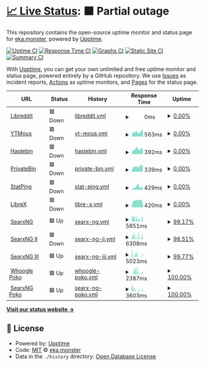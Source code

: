# [📈 Live Status](https://up.eka.monster): <!--live status--> **🟧 Partial outage**

This repository contains the open-source uptime monitor and status page for [eka.monster](https://eka.monster), powered by [Upptime](https://github.com/upptime/upptime).

[![Uptime CI](https://github.com/demonsteru/up/workflows/Uptime%20CI/badge.svg)](https://github.com/demonsteru/up/actions?query=workflow%3A%22Uptime+CI%22)
[![Response Time CI](https://github.com/demonsteru/up/workflows/Response%20Time%20CI/badge.svg)](https://github.com/demonsteru/up/actions?query=workflow%3A%22Response+Time+CI%22)
[![Graphs CI](https://github.com/demonsteru/up/workflows/Graphs%20CI/badge.svg)](https://github.com/demonsteru/up/actions?query=workflow%3A%22Graphs+CI%22)
[![Static Site CI](https://github.com/demonsteru/up/workflows/Static%20Site%20CI/badge.svg)](https://github.com/demonsteru/up/actions?query=workflow%3A%22Static+Site+CI%22)
[![Summary CI](https://github.com/demonsteru/up/workflows/Summary%20CI/badge.svg)](https://github.com/demonsteru/up/actions?query=workflow%3A%22Summary+CI%22)

With [Upptime](https://upptime.js.org), you can get your own unlimited and free uptime monitor and status page, powered entirely by a GitHub repository. We use [Issues](https://github.com/demonsteru/up/issues) as incident reports, [Actions](https://github.com/demonsteru/up/actions) as uptime monitors, and [Pages](https://up.eka.monster) for the status page.

<!--start: status pages-->
<!-- This summary is generated by Upptime (https://github.com/upptime/upptime) -->
<!-- Do not edit this manually, your changes will be overwritten -->
<!-- prettier-ignore -->
| URL | Status | History | Response Time | Uptime |
| --- | ------ | ------- | ------------- | ------ |
| <img alt="" src="https://icons.duckduckgo.com/ip3/lr.eka.monster.ico" height="13"> [Libreddit](https://lr.eka.monster) | 🟥 Down | [libreddit.yml](https://github.com/demonsteru/up/commits/HEAD/history/libreddit.yml) | <details><summary><img alt="Response time graph" src="./graphs/libreddit/response-time-week.png" height="20"> 0ms</summary><br><a href="https://up.eka.monster/history/libreddit"><img alt="Response time 3348" src="https://img.shields.io/endpoint?url=https%3A%2F%2Fraw.githubusercontent.com%2Fdemonsteru%2Fup%2FHEAD%2Fapi%2Flibreddit%2Fresponse-time.json"></a><br><a href="https://up.eka.monster/history/libreddit"><img alt="24-hour response time 0" src="https://img.shields.io/endpoint?url=https%3A%2F%2Fraw.githubusercontent.com%2Fdemonsteru%2Fup%2FHEAD%2Fapi%2Flibreddit%2Fresponse-time-day.json"></a><br><a href="https://up.eka.monster/history/libreddit"><img alt="7-day response time 0" src="https://img.shields.io/endpoint?url=https%3A%2F%2Fraw.githubusercontent.com%2Fdemonsteru%2Fup%2FHEAD%2Fapi%2Flibreddit%2Fresponse-time-week.json"></a><br><a href="https://up.eka.monster/history/libreddit"><img alt="30-day response time 0" src="https://img.shields.io/endpoint?url=https%3A%2F%2Fraw.githubusercontent.com%2Fdemonsteru%2Fup%2FHEAD%2Fapi%2Flibreddit%2Fresponse-time-month.json"></a><br><a href="https://up.eka.monster/history/libreddit"><img alt="1-year response time 3348" src="https://img.shields.io/endpoint?url=https%3A%2F%2Fraw.githubusercontent.com%2Fdemonsteru%2Fup%2FHEAD%2Fapi%2Flibreddit%2Fresponse-time-year.json"></a></details> | <details><summary><a href="https://up.eka.monster/history/libreddit">0.00%</a></summary><a href="https://up.eka.monster/history/libreddit"><img alt="All-time uptime 13.82%" src="https://img.shields.io/endpoint?url=https%3A%2F%2Fraw.githubusercontent.com%2Fdemonsteru%2Fup%2FHEAD%2Fapi%2Flibreddit%2Fuptime.json"></a><br><a href="https://up.eka.monster/history/libreddit"><img alt="24-hour uptime 0.00%" src="https://img.shields.io/endpoint?url=https%3A%2F%2Fraw.githubusercontent.com%2Fdemonsteru%2Fup%2FHEAD%2Fapi%2Flibreddit%2Fuptime-day.json"></a><br><a href="https://up.eka.monster/history/libreddit"><img alt="7-day uptime 0.00%" src="https://img.shields.io/endpoint?url=https%3A%2F%2Fraw.githubusercontent.com%2Fdemonsteru%2Fup%2FHEAD%2Fapi%2Flibreddit%2Fuptime-week.json"></a><br><a href="https://up.eka.monster/history/libreddit"><img alt="30-day uptime 1.38%" src="https://img.shields.io/endpoint?url=https%3A%2F%2Fraw.githubusercontent.com%2Fdemonsteru%2Fup%2FHEAD%2Fapi%2Flibreddit%2Fuptime-month.json"></a><br><a href="https://up.eka.monster/history/libreddit"><img alt="1-year uptime 13.82%" src="https://img.shields.io/endpoint?url=https%3A%2F%2Fraw.githubusercontent.com%2Fdemonsteru%2Fup%2FHEAD%2Fapi%2Flibreddit%2Fuptime-year.json"></a></details>
| <img alt="" src="https://icons.duckduckgo.com/ip3/ytmous.eka.monster.ico" height="13"> [YTMous](https://ytmous.eka.monster) | 🟥 Down | [yt-mous.yml](https://github.com/demonsteru/up/commits/HEAD/history/yt-mous.yml) | <details><summary><img alt="Response time graph" src="./graphs/yt-mous/response-time-week.png" height="20"> 563ms</summary><br><a href="https://up.eka.monster/history/yt-mous"><img alt="Response time 2128" src="https://img.shields.io/endpoint?url=https%3A%2F%2Fraw.githubusercontent.com%2Fdemonsteru%2Fup%2FHEAD%2Fapi%2Fyt-mous%2Fresponse-time.json"></a><br><a href="https://up.eka.monster/history/yt-mous"><img alt="24-hour response time 890" src="https://img.shields.io/endpoint?url=https%3A%2F%2Fraw.githubusercontent.com%2Fdemonsteru%2Fup%2FHEAD%2Fapi%2Fyt-mous%2Fresponse-time-day.json"></a><br><a href="https://up.eka.monster/history/yt-mous"><img alt="7-day response time 563" src="https://img.shields.io/endpoint?url=https%3A%2F%2Fraw.githubusercontent.com%2Fdemonsteru%2Fup%2FHEAD%2Fapi%2Fyt-mous%2Fresponse-time-week.json"></a><br><a href="https://up.eka.monster/history/yt-mous"><img alt="30-day response time 460" src="https://img.shields.io/endpoint?url=https%3A%2F%2Fraw.githubusercontent.com%2Fdemonsteru%2Fup%2FHEAD%2Fapi%2Fyt-mous%2Fresponse-time-month.json"></a><br><a href="https://up.eka.monster/history/yt-mous"><img alt="1-year response time 2128" src="https://img.shields.io/endpoint?url=https%3A%2F%2Fraw.githubusercontent.com%2Fdemonsteru%2Fup%2FHEAD%2Fapi%2Fyt-mous%2Fresponse-time-year.json"></a></details> | <details><summary><a href="https://up.eka.monster/history/yt-mous">0.00%</a></summary><a href="https://up.eka.monster/history/yt-mous"><img alt="All-time uptime 15.40%" src="https://img.shields.io/endpoint?url=https%3A%2F%2Fraw.githubusercontent.com%2Fdemonsteru%2Fup%2FHEAD%2Fapi%2Fyt-mous%2Fuptime.json"></a><br><a href="https://up.eka.monster/history/yt-mous"><img alt="24-hour uptime 0.00%" src="https://img.shields.io/endpoint?url=https%3A%2F%2Fraw.githubusercontent.com%2Fdemonsteru%2Fup%2FHEAD%2Fapi%2Fyt-mous%2Fuptime-day.json"></a><br><a href="https://up.eka.monster/history/yt-mous"><img alt="7-day uptime 0.00%" src="https://img.shields.io/endpoint?url=https%3A%2F%2Fraw.githubusercontent.com%2Fdemonsteru%2Fup%2FHEAD%2Fapi%2Fyt-mous%2Fuptime-week.json"></a><br><a href="https://up.eka.monster/history/yt-mous"><img alt="30-day uptime 1.38%" src="https://img.shields.io/endpoint?url=https%3A%2F%2Fraw.githubusercontent.com%2Fdemonsteru%2Fup%2FHEAD%2Fapi%2Fyt-mous%2Fuptime-month.json"></a><br><a href="https://up.eka.monster/history/yt-mous"><img alt="1-year uptime 15.40%" src="https://img.shields.io/endpoint?url=https%3A%2F%2Fraw.githubusercontent.com%2Fdemonsteru%2Fup%2FHEAD%2Fapi%2Fyt-mous%2Fuptime-year.json"></a></details>
| <img alt="" src="https://icons.duckduckgo.com/ip3/haste.eka.monster.ico" height="13"> [Hastebin](https://haste.eka.monster) | 🟥 Down | [hastebin.yml](https://github.com/demonsteru/up/commits/HEAD/history/hastebin.yml) | <details><summary><img alt="Response time graph" src="./graphs/hastebin/response-time-week.png" height="20"> 392ms</summary><br><a href="https://up.eka.monster/history/hastebin"><img alt="Response time 1532" src="https://img.shields.io/endpoint?url=https%3A%2F%2Fraw.githubusercontent.com%2Fdemonsteru%2Fup%2FHEAD%2Fapi%2Fhastebin%2Fresponse-time.json"></a><br><a href="https://up.eka.monster/history/hastebin"><img alt="24-hour response time 329" src="https://img.shields.io/endpoint?url=https%3A%2F%2Fraw.githubusercontent.com%2Fdemonsteru%2Fup%2FHEAD%2Fapi%2Fhastebin%2Fresponse-time-day.json"></a><br><a href="https://up.eka.monster/history/hastebin"><img alt="7-day response time 392" src="https://img.shields.io/endpoint?url=https%3A%2F%2Fraw.githubusercontent.com%2Fdemonsteru%2Fup%2FHEAD%2Fapi%2Fhastebin%2Fresponse-time-week.json"></a><br><a href="https://up.eka.monster/history/hastebin"><img alt="30-day response time 391" src="https://img.shields.io/endpoint?url=https%3A%2F%2Fraw.githubusercontent.com%2Fdemonsteru%2Fup%2FHEAD%2Fapi%2Fhastebin%2Fresponse-time-month.json"></a><br><a href="https://up.eka.monster/history/hastebin"><img alt="1-year response time 1532" src="https://img.shields.io/endpoint?url=https%3A%2F%2Fraw.githubusercontent.com%2Fdemonsteru%2Fup%2FHEAD%2Fapi%2Fhastebin%2Fresponse-time-year.json"></a></details> | <details><summary><a href="https://up.eka.monster/history/hastebin">0.00%</a></summary><a href="https://up.eka.monster/history/hastebin"><img alt="All-time uptime 62.33%" src="https://img.shields.io/endpoint?url=https%3A%2F%2Fraw.githubusercontent.com%2Fdemonsteru%2Fup%2FHEAD%2Fapi%2Fhastebin%2Fuptime.json"></a><br><a href="https://up.eka.monster/history/hastebin"><img alt="24-hour uptime 0.00%" src="https://img.shields.io/endpoint?url=https%3A%2F%2Fraw.githubusercontent.com%2Fdemonsteru%2Fup%2FHEAD%2Fapi%2Fhastebin%2Fuptime-day.json"></a><br><a href="https://up.eka.monster/history/hastebin"><img alt="7-day uptime 0.00%" src="https://img.shields.io/endpoint?url=https%3A%2F%2Fraw.githubusercontent.com%2Fdemonsteru%2Fup%2FHEAD%2Fapi%2Fhastebin%2Fuptime-week.json"></a><br><a href="https://up.eka.monster/history/hastebin"><img alt="30-day uptime 1.38%" src="https://img.shields.io/endpoint?url=https%3A%2F%2Fraw.githubusercontent.com%2Fdemonsteru%2Fup%2FHEAD%2Fapi%2Fhastebin%2Fuptime-month.json"></a><br><a href="https://up.eka.monster/history/hastebin"><img alt="1-year uptime 62.33%" src="https://img.shields.io/endpoint?url=https%3A%2F%2Fraw.githubusercontent.com%2Fdemonsteru%2Fup%2FHEAD%2Fapi%2Fhastebin%2Fuptime-year.json"></a></details>
| <img alt="" src="https://icons.duckduckgo.com/ip3/bin.eka.monster.ico" height="13"> [PrivateBin](https://bin.eka.monster) | 🟥 Down | [private-bin.yml](https://github.com/demonsteru/up/commits/HEAD/history/private-bin.yml) | <details><summary><img alt="Response time graph" src="./graphs/private-bin/response-time-week.png" height="20"> 339ms</summary><br><a href="https://up.eka.monster/history/private-bin"><img alt="Response time 1100" src="https://img.shields.io/endpoint?url=https%3A%2F%2Fraw.githubusercontent.com%2Fdemonsteru%2Fup%2FHEAD%2Fapi%2Fprivate-bin%2Fresponse-time.json"></a><br><a href="https://up.eka.monster/history/private-bin"><img alt="24-hour response time 317" src="https://img.shields.io/endpoint?url=https%3A%2F%2Fraw.githubusercontent.com%2Fdemonsteru%2Fup%2FHEAD%2Fapi%2Fprivate-bin%2Fresponse-time-day.json"></a><br><a href="https://up.eka.monster/history/private-bin"><img alt="7-day response time 339" src="https://img.shields.io/endpoint?url=https%3A%2F%2Fraw.githubusercontent.com%2Fdemonsteru%2Fup%2FHEAD%2Fapi%2Fprivate-bin%2Fresponse-time-week.json"></a><br><a href="https://up.eka.monster/history/private-bin"><img alt="30-day response time 383" src="https://img.shields.io/endpoint?url=https%3A%2F%2Fraw.githubusercontent.com%2Fdemonsteru%2Fup%2FHEAD%2Fapi%2Fprivate-bin%2Fresponse-time-month.json"></a><br><a href="https://up.eka.monster/history/private-bin"><img alt="1-year response time 1100" src="https://img.shields.io/endpoint?url=https%3A%2F%2Fraw.githubusercontent.com%2Fdemonsteru%2Fup%2FHEAD%2Fapi%2Fprivate-bin%2Fresponse-time-year.json"></a></details> | <details><summary><a href="https://up.eka.monster/history/private-bin">0.00%</a></summary><a href="https://up.eka.monster/history/private-bin"><img alt="All-time uptime 65.63%" src="https://img.shields.io/endpoint?url=https%3A%2F%2Fraw.githubusercontent.com%2Fdemonsteru%2Fup%2FHEAD%2Fapi%2Fprivate-bin%2Fuptime.json"></a><br><a href="https://up.eka.monster/history/private-bin"><img alt="24-hour uptime 0.00%" src="https://img.shields.io/endpoint?url=https%3A%2F%2Fraw.githubusercontent.com%2Fdemonsteru%2Fup%2FHEAD%2Fapi%2Fprivate-bin%2Fuptime-day.json"></a><br><a href="https://up.eka.monster/history/private-bin"><img alt="7-day uptime 0.00%" src="https://img.shields.io/endpoint?url=https%3A%2F%2Fraw.githubusercontent.com%2Fdemonsteru%2Fup%2FHEAD%2Fapi%2Fprivate-bin%2Fuptime-week.json"></a><br><a href="https://up.eka.monster/history/private-bin"><img alt="30-day uptime 1.38%" src="https://img.shields.io/endpoint?url=https%3A%2F%2Fraw.githubusercontent.com%2Fdemonsteru%2Fup%2FHEAD%2Fapi%2Fprivate-bin%2Fuptime-month.json"></a><br><a href="https://up.eka.monster/history/private-bin"><img alt="1-year uptime 65.63%" src="https://img.shields.io/endpoint?url=https%3A%2F%2Fraw.githubusercontent.com%2Fdemonsteru%2Fup%2FHEAD%2Fapi%2Fprivate-bin%2Fuptime-year.json"></a></details>
| <img alt="" src="https://icons.duckduckgo.com/ip3/stat.eka.monster.ico" height="13"> [StatPing](https://stat.eka.monster) | 🟥 Down | [stat-ping.yml](https://github.com/demonsteru/up/commits/HEAD/history/stat-ping.yml) | <details><summary><img alt="Response time graph" src="./graphs/stat-ping/response-time-week.png" height="20"> 429ms</summary><br><a href="https://up.eka.monster/history/stat-ping"><img alt="Response time 1405" src="https://img.shields.io/endpoint?url=https%3A%2F%2Fraw.githubusercontent.com%2Fdemonsteru%2Fup%2FHEAD%2Fapi%2Fstat-ping%2Fresponse-time.json"></a><br><a href="https://up.eka.monster/history/stat-ping"><img alt="24-hour response time 316" src="https://img.shields.io/endpoint?url=https%3A%2F%2Fraw.githubusercontent.com%2Fdemonsteru%2Fup%2FHEAD%2Fapi%2Fstat-ping%2Fresponse-time-day.json"></a><br><a href="https://up.eka.monster/history/stat-ping"><img alt="7-day response time 429" src="https://img.shields.io/endpoint?url=https%3A%2F%2Fraw.githubusercontent.com%2Fdemonsteru%2Fup%2FHEAD%2Fapi%2Fstat-ping%2Fresponse-time-week.json"></a><br><a href="https://up.eka.monster/history/stat-ping"><img alt="30-day response time 425" src="https://img.shields.io/endpoint?url=https%3A%2F%2Fraw.githubusercontent.com%2Fdemonsteru%2Fup%2FHEAD%2Fapi%2Fstat-ping%2Fresponse-time-month.json"></a><br><a href="https://up.eka.monster/history/stat-ping"><img alt="1-year response time 1405" src="https://img.shields.io/endpoint?url=https%3A%2F%2Fraw.githubusercontent.com%2Fdemonsteru%2Fup%2FHEAD%2Fapi%2Fstat-ping%2Fresponse-time-year.json"></a></details> | <details><summary><a href="https://up.eka.monster/history/stat-ping">0.00%</a></summary><a href="https://up.eka.monster/history/stat-ping"><img alt="All-time uptime 65.11%" src="https://img.shields.io/endpoint?url=https%3A%2F%2Fraw.githubusercontent.com%2Fdemonsteru%2Fup%2FHEAD%2Fapi%2Fstat-ping%2Fuptime.json"></a><br><a href="https://up.eka.monster/history/stat-ping"><img alt="24-hour uptime 0.00%" src="https://img.shields.io/endpoint?url=https%3A%2F%2Fraw.githubusercontent.com%2Fdemonsteru%2Fup%2FHEAD%2Fapi%2Fstat-ping%2Fuptime-day.json"></a><br><a href="https://up.eka.monster/history/stat-ping"><img alt="7-day uptime 0.00%" src="https://img.shields.io/endpoint?url=https%3A%2F%2Fraw.githubusercontent.com%2Fdemonsteru%2Fup%2FHEAD%2Fapi%2Fstat-ping%2Fuptime-week.json"></a><br><a href="https://up.eka.monster/history/stat-ping"><img alt="30-day uptime 1.38%" src="https://img.shields.io/endpoint?url=https%3A%2F%2Fraw.githubusercontent.com%2Fdemonsteru%2Fup%2FHEAD%2Fapi%2Fstat-ping%2Fuptime-month.json"></a><br><a href="https://up.eka.monster/history/stat-ping"><img alt="1-year uptime 65.11%" src="https://img.shields.io/endpoint?url=https%3A%2F%2Fraw.githubusercontent.com%2Fdemonsteru%2Fup%2FHEAD%2Fapi%2Fstat-ping%2Fuptime-year.json"></a></details>
| <img alt="" src="https://icons.duckduckgo.com/ip3/librex.eka.monster.ico" height="13"> [LibreX](https://librex.eka.monster) | 🟥 Down | [libre-x.yml](https://github.com/demonsteru/up/commits/HEAD/history/libre-x.yml) | <details><summary><img alt="Response time graph" src="./graphs/libre-x/response-time-week.png" height="20"> 420ms</summary><br><a href="https://up.eka.monster/history/libre-x"><img alt="Response time 1114" src="https://img.shields.io/endpoint?url=https%3A%2F%2Fraw.githubusercontent.com%2Fdemonsteru%2Fup%2FHEAD%2Fapi%2Flibre-x%2Fresponse-time.json"></a><br><a href="https://up.eka.monster/history/libre-x"><img alt="24-hour response time 246" src="https://img.shields.io/endpoint?url=https%3A%2F%2Fraw.githubusercontent.com%2Fdemonsteru%2Fup%2FHEAD%2Fapi%2Flibre-x%2Fresponse-time-day.json"></a><br><a href="https://up.eka.monster/history/libre-x"><img alt="7-day response time 420" src="https://img.shields.io/endpoint?url=https%3A%2F%2Fraw.githubusercontent.com%2Fdemonsteru%2Fup%2FHEAD%2Fapi%2Flibre-x%2Fresponse-time-week.json"></a><br><a href="https://up.eka.monster/history/libre-x"><img alt="30-day response time 375" src="https://img.shields.io/endpoint?url=https%3A%2F%2Fraw.githubusercontent.com%2Fdemonsteru%2Fup%2FHEAD%2Fapi%2Flibre-x%2Fresponse-time-month.json"></a><br><a href="https://up.eka.monster/history/libre-x"><img alt="1-year response time 1114" src="https://img.shields.io/endpoint?url=https%3A%2F%2Fraw.githubusercontent.com%2Fdemonsteru%2Fup%2FHEAD%2Fapi%2Flibre-x%2Fresponse-time-year.json"></a></details> | <details><summary><a href="https://up.eka.monster/history/libre-x">0.00%</a></summary><a href="https://up.eka.monster/history/libre-x"><img alt="All-time uptime 64.67%" src="https://img.shields.io/endpoint?url=https%3A%2F%2Fraw.githubusercontent.com%2Fdemonsteru%2Fup%2FHEAD%2Fapi%2Flibre-x%2Fuptime.json"></a><br><a href="https://up.eka.monster/history/libre-x"><img alt="24-hour uptime 0.00%" src="https://img.shields.io/endpoint?url=https%3A%2F%2Fraw.githubusercontent.com%2Fdemonsteru%2Fup%2FHEAD%2Fapi%2Flibre-x%2Fuptime-day.json"></a><br><a href="https://up.eka.monster/history/libre-x"><img alt="7-day uptime 0.00%" src="https://img.shields.io/endpoint?url=https%3A%2F%2Fraw.githubusercontent.com%2Fdemonsteru%2Fup%2FHEAD%2Fapi%2Flibre-x%2Fuptime-week.json"></a><br><a href="https://up.eka.monster/history/libre-x"><img alt="30-day uptime 1.38%" src="https://img.shields.io/endpoint?url=https%3A%2F%2Fraw.githubusercontent.com%2Fdemonsteru%2Fup%2FHEAD%2Fapi%2Flibre-x%2Fuptime-month.json"></a><br><a href="https://up.eka.monster/history/libre-x"><img alt="1-year uptime 64.67%" src="https://img.shields.io/endpoint?url=https%3A%2F%2Fraw.githubusercontent.com%2Fdemonsteru%2Fup%2FHEAD%2Fapi%2Flibre-x%2Fuptime-year.json"></a></details>
| <img alt="" src="https://icons.duckduckgo.com/ip3/sx.eka.monster.ico" height="13"> [SearxNG](https://sx.eka.monster) | 🟩 Up | [searx-ng.yml](https://github.com/demonsteru/up/commits/HEAD/history/searx-ng.yml) | <details><summary><img alt="Response time graph" src="./graphs/searx-ng/response-time-week.png" height="20"> 5851ms</summary><br><a href="https://up.eka.monster/history/searx-ng"><img alt="Response time 2282" src="https://img.shields.io/endpoint?url=https%3A%2F%2Fraw.githubusercontent.com%2Fdemonsteru%2Fup%2FHEAD%2Fapi%2Fsearx-ng%2Fresponse-time.json"></a><br><a href="https://up.eka.monster/history/searx-ng"><img alt="24-hour response time 7411" src="https://img.shields.io/endpoint?url=https%3A%2F%2Fraw.githubusercontent.com%2Fdemonsteru%2Fup%2FHEAD%2Fapi%2Fsearx-ng%2Fresponse-time-day.json"></a><br><a href="https://up.eka.monster/history/searx-ng"><img alt="7-day response time 5851" src="https://img.shields.io/endpoint?url=https%3A%2F%2Fraw.githubusercontent.com%2Fdemonsteru%2Fup%2FHEAD%2Fapi%2Fsearx-ng%2Fresponse-time-week.json"></a><br><a href="https://up.eka.monster/history/searx-ng"><img alt="30-day response time 3957" src="https://img.shields.io/endpoint?url=https%3A%2F%2Fraw.githubusercontent.com%2Fdemonsteru%2Fup%2FHEAD%2Fapi%2Fsearx-ng%2Fresponse-time-month.json"></a><br><a href="https://up.eka.monster/history/searx-ng"><img alt="1-year response time 2282" src="https://img.shields.io/endpoint?url=https%3A%2F%2Fraw.githubusercontent.com%2Fdemonsteru%2Fup%2FHEAD%2Fapi%2Fsearx-ng%2Fresponse-time-year.json"></a></details> | <details><summary><a href="https://up.eka.monster/history/searx-ng">99.17%</a></summary><a href="https://up.eka.monster/history/searx-ng"><img alt="All-time uptime 99.31%" src="https://img.shields.io/endpoint?url=https%3A%2F%2Fraw.githubusercontent.com%2Fdemonsteru%2Fup%2FHEAD%2Fapi%2Fsearx-ng%2Fuptime.json"></a><br><a href="https://up.eka.monster/history/searx-ng"><img alt="24-hour uptime 98.20%" src="https://img.shields.io/endpoint?url=https%3A%2F%2Fraw.githubusercontent.com%2Fdemonsteru%2Fup%2FHEAD%2Fapi%2Fsearx-ng%2Fuptime-day.json"></a><br><a href="https://up.eka.monster/history/searx-ng"><img alt="7-day uptime 99.17%" src="https://img.shields.io/endpoint?url=https%3A%2F%2Fraw.githubusercontent.com%2Fdemonsteru%2Fup%2FHEAD%2Fapi%2Fsearx-ng%2Fuptime-week.json"></a><br><a href="https://up.eka.monster/history/searx-ng"><img alt="30-day uptime 98.35%" src="https://img.shields.io/endpoint?url=https%3A%2F%2Fraw.githubusercontent.com%2Fdemonsteru%2Fup%2FHEAD%2Fapi%2Fsearx-ng%2Fuptime-month.json"></a><br><a href="https://up.eka.monster/history/searx-ng"><img alt="1-year uptime 99.31%" src="https://img.shields.io/endpoint?url=https%3A%2F%2Fraw.githubusercontent.com%2Fdemonsteru%2Fup%2FHEAD%2Fapi%2Fsearx-ng%2Fuptime-year.json"></a></details>
| <img alt="" src="https://icons.duckduckgo.com/ip3/sng.eka.monster.ico" height="13"> [SearxNG II](https://sng.eka.monster) | 🟥 Down | [searx-ng-ii.yml](https://github.com/demonsteru/up/commits/HEAD/history/searx-ng-ii.yml) | <details><summary><img alt="Response time graph" src="./graphs/searx-ng-ii/response-time-week.png" height="20"> 6308ms</summary><br><a href="https://up.eka.monster/history/searx-ng-ii"><img alt="Response time 2524" src="https://img.shields.io/endpoint?url=https%3A%2F%2Fraw.githubusercontent.com%2Fdemonsteru%2Fup%2FHEAD%2Fapi%2Fsearx-ng-ii%2Fresponse-time.json"></a><br><a href="https://up.eka.monster/history/searx-ng-ii"><img alt="24-hour response time 10062" src="https://img.shields.io/endpoint?url=https%3A%2F%2Fraw.githubusercontent.com%2Fdemonsteru%2Fup%2FHEAD%2Fapi%2Fsearx-ng-ii%2Fresponse-time-day.json"></a><br><a href="https://up.eka.monster/history/searx-ng-ii"><img alt="7-day response time 6308" src="https://img.shields.io/endpoint?url=https%3A%2F%2Fraw.githubusercontent.com%2Fdemonsteru%2Fup%2FHEAD%2Fapi%2Fsearx-ng-ii%2Fresponse-time-week.json"></a><br><a href="https://up.eka.monster/history/searx-ng-ii"><img alt="30-day response time 4853" src="https://img.shields.io/endpoint?url=https%3A%2F%2Fraw.githubusercontent.com%2Fdemonsteru%2Fup%2FHEAD%2Fapi%2Fsearx-ng-ii%2Fresponse-time-month.json"></a><br><a href="https://up.eka.monster/history/searx-ng-ii"><img alt="1-year response time 2524" src="https://img.shields.io/endpoint?url=https%3A%2F%2Fraw.githubusercontent.com%2Fdemonsteru%2Fup%2FHEAD%2Fapi%2Fsearx-ng-ii%2Fresponse-time-year.json"></a></details> | <details><summary><a href="https://up.eka.monster/history/searx-ng-ii">98.51%</a></summary><a href="https://up.eka.monster/history/searx-ng-ii"><img alt="All-time uptime 99.48%" src="https://img.shields.io/endpoint?url=https%3A%2F%2Fraw.githubusercontent.com%2Fdemonsteru%2Fup%2FHEAD%2Fapi%2Fsearx-ng-ii%2Fuptime.json"></a><br><a href="https://up.eka.monster/history/searx-ng-ii"><img alt="24-hour uptime 96.80%" src="https://img.shields.io/endpoint?url=https%3A%2F%2Fraw.githubusercontent.com%2Fdemonsteru%2Fup%2FHEAD%2Fapi%2Fsearx-ng-ii%2Fuptime-day.json"></a><br><a href="https://up.eka.monster/history/searx-ng-ii"><img alt="7-day uptime 98.51%" src="https://img.shields.io/endpoint?url=https%3A%2F%2Fraw.githubusercontent.com%2Fdemonsteru%2Fup%2FHEAD%2Fapi%2Fsearx-ng-ii%2Fuptime-week.json"></a><br><a href="https://up.eka.monster/history/searx-ng-ii"><img alt="30-day uptime 99.12%" src="https://img.shields.io/endpoint?url=https%3A%2F%2Fraw.githubusercontent.com%2Fdemonsteru%2Fup%2FHEAD%2Fapi%2Fsearx-ng-ii%2Fuptime-month.json"></a><br><a href="https://up.eka.monster/history/searx-ng-ii"><img alt="1-year uptime 99.48%" src="https://img.shields.io/endpoint?url=https%3A%2F%2Fraw.githubusercontent.com%2Fdemonsteru%2Fup%2FHEAD%2Fapi%2Fsearx-ng-ii%2Fuptime-year.json"></a></details>
| <img alt="" src="https://icons.duckduckgo.com/ip3/sx3.eka.monster.ico" height="13"> [SearxNG III](https://sx3.eka.monster) | 🟩 Up | [searx-ng-iii.yml](https://github.com/demonsteru/up/commits/HEAD/history/searx-ng-iii.yml) | <details><summary><img alt="Response time graph" src="./graphs/searx-ng-iii/response-time-week.png" height="20"> 5023ms</summary><br><a href="https://up.eka.monster/history/searx-ng-iii"><img alt="Response time 2573" src="https://img.shields.io/endpoint?url=https%3A%2F%2Fraw.githubusercontent.com%2Fdemonsteru%2Fup%2FHEAD%2Fapi%2Fsearx-ng-iii%2Fresponse-time.json"></a><br><a href="https://up.eka.monster/history/searx-ng-iii"><img alt="24-hour response time 5245" src="https://img.shields.io/endpoint?url=https%3A%2F%2Fraw.githubusercontent.com%2Fdemonsteru%2Fup%2FHEAD%2Fapi%2Fsearx-ng-iii%2Fresponse-time-day.json"></a><br><a href="https://up.eka.monster/history/searx-ng-iii"><img alt="7-day response time 5023" src="https://img.shields.io/endpoint?url=https%3A%2F%2Fraw.githubusercontent.com%2Fdemonsteru%2Fup%2FHEAD%2Fapi%2Fsearx-ng-iii%2Fresponse-time-week.json"></a><br><a href="https://up.eka.monster/history/searx-ng-iii"><img alt="30-day response time 4097" src="https://img.shields.io/endpoint?url=https%3A%2F%2Fraw.githubusercontent.com%2Fdemonsteru%2Fup%2FHEAD%2Fapi%2Fsearx-ng-iii%2Fresponse-time-month.json"></a><br><a href="https://up.eka.monster/history/searx-ng-iii"><img alt="1-year response time 2573" src="https://img.shields.io/endpoint?url=https%3A%2F%2Fraw.githubusercontent.com%2Fdemonsteru%2Fup%2FHEAD%2Fapi%2Fsearx-ng-iii%2Fresponse-time-year.json"></a></details> | <details><summary><a href="https://up.eka.monster/history/searx-ng-iii">99.77%</a></summary><a href="https://up.eka.monster/history/searx-ng-iii"><img alt="All-time uptime 99.29%" src="https://img.shields.io/endpoint?url=https%3A%2F%2Fraw.githubusercontent.com%2Fdemonsteru%2Fup%2FHEAD%2Fapi%2Fsearx-ng-iii%2Fuptime.json"></a><br><a href="https://up.eka.monster/history/searx-ng-iii"><img alt="24-hour uptime 100.00%" src="https://img.shields.io/endpoint?url=https%3A%2F%2Fraw.githubusercontent.com%2Fdemonsteru%2Fup%2FHEAD%2Fapi%2Fsearx-ng-iii%2Fuptime-day.json"></a><br><a href="https://up.eka.monster/history/searx-ng-iii"><img alt="7-day uptime 99.77%" src="https://img.shields.io/endpoint?url=https%3A%2F%2Fraw.githubusercontent.com%2Fdemonsteru%2Fup%2FHEAD%2Fapi%2Fsearx-ng-iii%2Fuptime-week.json"></a><br><a href="https://up.eka.monster/history/searx-ng-iii"><img alt="30-day uptime 98.27%" src="https://img.shields.io/endpoint?url=https%3A%2F%2Fraw.githubusercontent.com%2Fdemonsteru%2Fup%2FHEAD%2Fapi%2Fsearx-ng-iii%2Fuptime-month.json"></a><br><a href="https://up.eka.monster/history/searx-ng-iii"><img alt="1-year uptime 99.29%" src="https://img.shields.io/endpoint?url=https%3A%2F%2Fraw.githubusercontent.com%2Fdemonsteru%2Fup%2FHEAD%2Fapi%2Fsearx-ng-iii%2Fuptime-year.json"></a></details>
| <img alt="" src="https://icons.duckduckgo.com/ip3/wg.poko.dob.jp.ico" height="13"> [Whoogle Poko](https://wg.poko.dob.jp) | 🟩 Up | [whoogle-poko.yml](https://github.com/demonsteru/up/commits/HEAD/history/whoogle-poko.yml) | <details><summary><img alt="Response time graph" src="./graphs/whoogle-poko/response-time-week.png" height="20"> 2387ms</summary><br><a href="https://up.eka.monster/history/whoogle-poko"><img alt="Response time 3204" src="https://img.shields.io/endpoint?url=https%3A%2F%2Fraw.githubusercontent.com%2Fdemonsteru%2Fup%2FHEAD%2Fapi%2Fwhoogle-poko%2Fresponse-time.json"></a><br><a href="https://up.eka.monster/history/whoogle-poko"><img alt="24-hour response time 2642" src="https://img.shields.io/endpoint?url=https%3A%2F%2Fraw.githubusercontent.com%2Fdemonsteru%2Fup%2FHEAD%2Fapi%2Fwhoogle-poko%2Fresponse-time-day.json"></a><br><a href="https://up.eka.monster/history/whoogle-poko"><img alt="7-day response time 2387" src="https://img.shields.io/endpoint?url=https%3A%2F%2Fraw.githubusercontent.com%2Fdemonsteru%2Fup%2FHEAD%2Fapi%2Fwhoogle-poko%2Fresponse-time-week.json"></a><br><a href="https://up.eka.monster/history/whoogle-poko"><img alt="30-day response time 3876" src="https://img.shields.io/endpoint?url=https%3A%2F%2Fraw.githubusercontent.com%2Fdemonsteru%2Fup%2FHEAD%2Fapi%2Fwhoogle-poko%2Fresponse-time-month.json"></a><br><a href="https://up.eka.monster/history/whoogle-poko"><img alt="1-year response time 3204" src="https://img.shields.io/endpoint?url=https%3A%2F%2Fraw.githubusercontent.com%2Fdemonsteru%2Fup%2FHEAD%2Fapi%2Fwhoogle-poko%2Fresponse-time-year.json"></a></details> | <details><summary><a href="https://up.eka.monster/history/whoogle-poko">100.00%</a></summary><a href="https://up.eka.monster/history/whoogle-poko"><img alt="All-time uptime 99.42%" src="https://img.shields.io/endpoint?url=https%3A%2F%2Fraw.githubusercontent.com%2Fdemonsteru%2Fup%2FHEAD%2Fapi%2Fwhoogle-poko%2Fuptime.json"></a><br><a href="https://up.eka.monster/history/whoogle-poko"><img alt="24-hour uptime 100.00%" src="https://img.shields.io/endpoint?url=https%3A%2F%2Fraw.githubusercontent.com%2Fdemonsteru%2Fup%2FHEAD%2Fapi%2Fwhoogle-poko%2Fuptime-day.json"></a><br><a href="https://up.eka.monster/history/whoogle-poko"><img alt="7-day uptime 100.00%" src="https://img.shields.io/endpoint?url=https%3A%2F%2Fraw.githubusercontent.com%2Fdemonsteru%2Fup%2FHEAD%2Fapi%2Fwhoogle-poko%2Fuptime-week.json"></a><br><a href="https://up.eka.monster/history/whoogle-poko"><img alt="30-day uptime 99.17%" src="https://img.shields.io/endpoint?url=https%3A%2F%2Fraw.githubusercontent.com%2Fdemonsteru%2Fup%2FHEAD%2Fapi%2Fwhoogle-poko%2Fuptime-month.json"></a><br><a href="https://up.eka.monster/history/whoogle-poko"><img alt="1-year uptime 99.42%" src="https://img.shields.io/endpoint?url=https%3A%2F%2Fraw.githubusercontent.com%2Fdemonsteru%2Fup%2FHEAD%2Fapi%2Fwhoogle-poko%2Fuptime-year.json"></a></details>
| <img alt="" src="https://icons.duckduckgo.com/ip3/sx.poko.dob.jp.ico" height="13"> [SearxNG Poko](https://sx.poko.dob.jp) | 🟩 Up | [searx-ng-poko.yml](https://github.com/demonsteru/up/commits/HEAD/history/searx-ng-poko.yml) | <details><summary><img alt="Response time graph" src="./graphs/searx-ng-poko/response-time-week.png" height="20"> 3603ms</summary><br><a href="https://up.eka.monster/history/searx-ng-poko"><img alt="Response time 2036" src="https://img.shields.io/endpoint?url=https%3A%2F%2Fraw.githubusercontent.com%2Fdemonsteru%2Fup%2FHEAD%2Fapi%2Fsearx-ng-poko%2Fresponse-time.json"></a><br><a href="https://up.eka.monster/history/searx-ng-poko"><img alt="24-hour response time 2127" src="https://img.shields.io/endpoint?url=https%3A%2F%2Fraw.githubusercontent.com%2Fdemonsteru%2Fup%2FHEAD%2Fapi%2Fsearx-ng-poko%2Fresponse-time-day.json"></a><br><a href="https://up.eka.monster/history/searx-ng-poko"><img alt="7-day response time 3603" src="https://img.shields.io/endpoint?url=https%3A%2F%2Fraw.githubusercontent.com%2Fdemonsteru%2Fup%2FHEAD%2Fapi%2Fsearx-ng-poko%2Fresponse-time-week.json"></a><br><a href="https://up.eka.monster/history/searx-ng-poko"><img alt="30-day response time 2447" src="https://img.shields.io/endpoint?url=https%3A%2F%2Fraw.githubusercontent.com%2Fdemonsteru%2Fup%2FHEAD%2Fapi%2Fsearx-ng-poko%2Fresponse-time-month.json"></a><br><a href="https://up.eka.monster/history/searx-ng-poko"><img alt="1-year response time 2036" src="https://img.shields.io/endpoint?url=https%3A%2F%2Fraw.githubusercontent.com%2Fdemonsteru%2Fup%2FHEAD%2Fapi%2Fsearx-ng-poko%2Fresponse-time-year.json"></a></details> | <details><summary><a href="https://up.eka.monster/history/searx-ng-poko">100.00%</a></summary><a href="https://up.eka.monster/history/searx-ng-poko"><img alt="All-time uptime 99.51%" src="https://img.shields.io/endpoint?url=https%3A%2F%2Fraw.githubusercontent.com%2Fdemonsteru%2Fup%2FHEAD%2Fapi%2Fsearx-ng-poko%2Fuptime.json"></a><br><a href="https://up.eka.monster/history/searx-ng-poko"><img alt="24-hour uptime 100.00%" src="https://img.shields.io/endpoint?url=https%3A%2F%2Fraw.githubusercontent.com%2Fdemonsteru%2Fup%2FHEAD%2Fapi%2Fsearx-ng-poko%2Fuptime-day.json"></a><br><a href="https://up.eka.monster/history/searx-ng-poko"><img alt="7-day uptime 100.00%" src="https://img.shields.io/endpoint?url=https%3A%2F%2Fraw.githubusercontent.com%2Fdemonsteru%2Fup%2FHEAD%2Fapi%2Fsearx-ng-poko%2Fuptime-week.json"></a><br><a href="https://up.eka.monster/history/searx-ng-poko"><img alt="30-day uptime 99.25%" src="https://img.shields.io/endpoint?url=https%3A%2F%2Fraw.githubusercontent.com%2Fdemonsteru%2Fup%2FHEAD%2Fapi%2Fsearx-ng-poko%2Fuptime-month.json"></a><br><a href="https://up.eka.monster/history/searx-ng-poko"><img alt="1-year uptime 99.51%" src="https://img.shields.io/endpoint?url=https%3A%2F%2Fraw.githubusercontent.com%2Fdemonsteru%2Fup%2FHEAD%2Fapi%2Fsearx-ng-poko%2Fuptime-year.json"></a></details>

<!--end: status pages-->

[**Visit our status website →**](https://up.eka.monster)

## 📄 License

- Powered by: [Upptime](https://github.com/upptime/upptime)
- Code: [MIT](./LICENSE) © [eka.monster](https://eka.monster)
- Data in the `./history` directory: [Open Database License](https://opendatacommons.org/licenses/odbl/1-0/)
